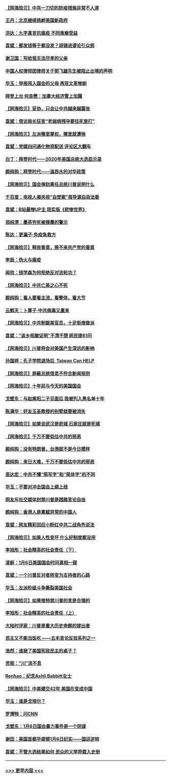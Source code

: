 #### [【网海拾贝】中共一刀切的防疫措施非常不人道](../pages/nsc993/n12724879.md?t=02020801) 
#### [王丹：北京继续挑衅美国新政府](../pages/nsc993/n12722456.md?t=02020801) 
#### [洪达：九字真言抗瘟疫 不同族裔受益](../pages/nsc993/n12722448.md?t=02020801) 
#### [袁斌：都发钱等于都没发？胡锡进谬论引众怒](../pages/nsc993/n12722393.md?t=02020801) 
#### [谢卫国：写给我无法尽孝的父亲](../pages/nsc993/n12720325.md?t=02020801) 
#### [中国人权律师团律师关于郭飞雄先生被阻止出境的声明](../pages/nsc993/n12720203.md?t=02020801) 
#### [华玉：举报闯入国会的父母 再现文革惨剧](../pages/nsc993/n12719070.md?t=02020801) 
#### [拜登上台 何良懋：加拿大经济雪上加霜](../pages/nsc993/n12718943.md?t=02020801) 
#### [【网海拾贝】妥协，只会让中共越来越嚣张](../pages/nsc993/n12717392.md?t=02020801) 
#### [袁斌：信访局长狂言“老弱病残孕要往死里打”](../pages/nsc993/n12717343.md?t=02020801) 
#### [【网海拾贝】左派哪里掌权，哪里就遭殃](../pages/nsc993/n12715009.md?t=02020801) 
#### [袁斌：党媒四问通化物资配送 评论区大翻车](../pages/nsc993/n12714950.md?t=02020801) 
#### [白丁：拜登时代——2020年美国总统大选启示录](../pages/nsc993/n12714920.md?t=02020801) 
#### [颜纯钩：拜登时代——温吞水的对华政策](../pages/nsc993/n12713245.md?t=02020801) 
#### [【网海拾贝】国会弹劾离任总统川普说明什么](../pages/nsc993/n12712816.md?t=02020801) 
#### [千百度：电视人揭央视“自焚案”报导源自政法委](../pages/nsc993/n12709760.md?t=02020801) 
#### [袁斌：B站最惨UP主 现实版《悲惨世界》](../pages/nsc993/n12709686.md?t=02020801) 
#### [郑纯清：墨茶穷死被搽墨的警示](../pages/nsc993/n12709262.md?t=02020801) 
#### [陈达：更漏子·免疫急救方](../pages/nsc993/n12709244.md?t=02020801) 
#### [【网海拾贝】释放善意，换不来共产党的善意](../pages/nsc993/n12708361.md?t=02020801) 
#### [李辰：伪火与瘟疫](../pages/nsc993/n12707981.md?t=02020801) 
#### [闻欣：钱学森为何拒绝反对法轮功？](../pages/nsc993/n12707407.md?t=02020801) 
#### [【网海拾贝】中共亡美之心不死](../pages/nsc993/n12707621.md?t=02020801) 
#### [颜纯钩：看人要看主流，看整体，看大节](../pages/nsc993/n12707536.md?t=02020801) 
#### [云鹤天：卜算子‧中共病毒又重来](../pages/nsc993/n12707408.md?t=02020801) 
#### [【网海拾贝】中共制裁美官员，十足街痞做派](../pages/nsc993/n12705115.md?t=02020801) 
#### [袁斌：“返乡核酸证明”不清不楚 网民提81问](../pages/nsc993/n12704982.md?t=02020801) 
#### [【网海拾贝】川普将会对美国产生深远的影响](../pages/nsc993/n12703045.md?t=02020801) 
#### [孙国祥：孔子学院退场后  Taiwan Can HELP](../pages/nsc993/n12702430.md?t=02020801) 
#### [【网海拾贝】屏蔽总统信息不符合新闻规则](../pages/nsc993/n12699998.md?t=02020801) 
#### [【网海拾贝】十年前与今天的美国国会](../pages/nsc993/n12696993.md?t=02020801) 
#### [戈壁东：与赵紫阳二子见面后 我被列入黑名单十年](../pages/nsc993/n12696215.md?t=02020801) 
#### [陈满华：好友玉圣教授的别墅就要被消失](../pages/nsc993/n12695411.md?t=02020801) 
#### [【网海拾贝】如果说武汉是悲城 石家庄就是死城](../pages/nsc993/n12694589.md?t=02020801) 
#### [【网海拾贝】千万不要低估中共的邪恶](../pages/nsc993/n12692771.md?t=02020801) 
#### [颜纯钩：没有特朗普，台港就不是今日模样](../pages/nsc993/n12692678.md?t=02020801) 
#### [颜纯钩：来日大难，千万不要低估中共的邪恶](../pages/nsc993/n12692080.md?t=02020801) 
#### [高达宏：中共不懂“简写字”和“简体字”的不同](../pages/nsc993/n12692068.md?t=02020801) 
#### [华玉：不要对冲击国会上纲上线](../pages/nsc993/n12689948.md?t=02020801) 
#### [网友斥社交媒体封禁川普是践踏言论自由](../pages/nsc993/n12687482.md?t=02020801) 
#### [颜纯钩：香港人是禀赋异常的中国人](../pages/nsc993/n12685142.md?t=02020801) 
#### [袁斌：网友精彩回应小粉红中共二战角色说法](../pages/nsc993/n12684994.md?t=02020801) 
#### [【网海拾贝】如果人性变坏 什么好制度都没用](../pages/nsc993/n12683000.md?t=02020801) 
#### [李旭彤：社会精英的社会责任（下）](../pages/nsc993/n12680604.md?t=02020801) 
#### [凌稣：1月6日美国国会时间真相一窥](../pages/nsc993/n12682780.md?t=02020801) 
#### [袁斌：一个川普反对者转变为支持者的心路](../pages/nsc993/n12682700.md?t=02020801) 
#### [华玉：左派阶级斗争撕裂美国社会](../pages/nsc993/n12681226.md?t=02020801) 
#### [【网海拾贝】如果推特禁川普的言是合理的](../pages/nsc993/n12681232.md?t=02020801) 
#### [李旭彤：社会精英的社会责任（上）](../pages/nsc993/n12680501.md?t=02020801) 
#### [大陆时评家：川普是重大历史命题的提出者](../pages/nsc993/n12679904.md?t=02020801) 
#### [民主又不能当饭吃 ——五毛言论反驳系列之一](../pages/nsc993/n12679877.md?t=02020801) 
#### [浩然：谁掀了美国宪政民主的桌子？](../pages/nsc993/n12679850.md?t=02020801) 
#### [苦胆：“川”流不息](../pages/nsc993/n12678388.md?t=02020801) 
#### [Renhao：纪念Ashli Babbitt女士](../pages/nsc993/n12678359.md?t=02020801) 
#### [【网海拾贝】中美建交42年 美国在变成中国](../pages/nsc993/n12678324.md?t=02020801) 
#### [华玉：谁是戈培尔？](../pages/nsc993/n12677515.md?t=02020801) 
#### [罗博特：问CNN](../pages/nsc993/n12677172.md?t=02020801) 
#### [戈壁东：1月6日国会暴力事件是一个阴谋](../pages/nsc993/n12674639.md?t=02020801) 
#### [谢田：美国首都华盛顿1月6日纪实——国运逆转](../pages/nsc993/n12673190.md?t=02020801) 
#### [袁斌：不管大选结果如何 民众的义举将载入史册](../pages/nsc993/n12672787.md?t=02020801) 

----
#### [ >>> 更早内容 <<< ](../indexes/nsc993-earlier.md)
